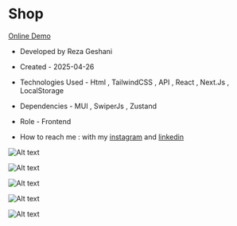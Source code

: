 # Shop

[Online Demo](https://shop-six-psi-59.vercel.app/)

- Developed by Reza Geshani

- Created - 2025-04-26

- Technologies Used - Html , TailwindCSS , API , React , Next.Js , LocalStorage

- Dependencies - MUI , SwiperJs , Zustand

- Role - Frontend

- How to reach me : with my [instagram](https://www.instagram.com/rezageshani_web) and [linkedin](http://www.linkedin.com/in/reza-geshani-web)


![Alt text](https://github.com/user-attachments/assets/7e13ac9b-1a83-4dbe-b224-a1abffc12fdd)


![Alt text](https://github.com/user-attachments/assets/101d5aa6-4fd7-4ea4-867c-c17fb9d4f19a)


![Alt text](https://github.com/user-attachments/assets/4deab6fa-e573-4048-a315-49b25fc97ade)


![Alt text](https://github.com/user-attachments/assets/6dc9411a-07ac-4447-9da7-4e556cb2f576)


![Alt text](https://github.com/user-attachments/assets/667ca03b-c6b0-46fd-8d3f-33173cd1e624)


